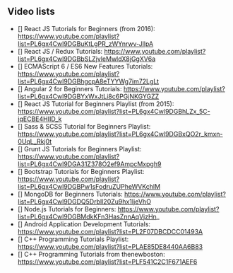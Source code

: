 ## Video lists
* []  React JS Tutorials for Beginners (from 2016): https://www.youtube.com/playlist?list=PL6gx4Cwl9DGBuKtLgPR_zWYnrwv-JllpA
* [] React JS / Redux Tutorials: https://www.youtube.com/playlist?list=PL6gx4Cwl9DGBbSLZjvleMwldX8jGgXV6a
* [] ECMAScript 6 / ES6 New Features Tutorials: https://www.youtube.com/playlist?list=PL6gx4Cwl9DGBhgcpA8eTYYWg7im72LgLt
* [] Angular 2 for Beginners Tutorials: https://www.youtube.com/playlist?list=PL6gx4Cwl9DGBYxWxJtLi8c6PGjNKGYGZZ
* [] React JS Tutorial for Beginners Playlist (from 2015): https://www.youtube.com/playlist?list=PL6gx4Cwl9DGBhLZx_5C-jqECBE4HIID_k
* [] Sass & SCSS Tutorial for Beginners Playlist: https://www.youtube.com/playlist?list=PL6gx4Cwl9DGBxQO2r_kmxn-0UqL_Rkj0t
* [] Grunt JS Tutorials for Beginners Playlist: https://www.youtube.com/playlist?list=PL6gx4Cwl9DGA31Z378O2ef9AmpcMxpgh9
* [] Bootstrap Tutorials for Beginners Playlist: https://www.youtube.com/playlist?list=PL6gx4Cwl9DGBPw1sFodruZUPheWVKchlM
* [] MongoDB for Beginners Tutorials: https://www.youtube.com/playlist?list=PL6gx4Cwl9DGDQ5DrbIl20Zu9hx1IjeVhO
* [] Node.js Tutorials for Beginners: https://www.youtube.com/playlist?list=PL6gx4Cwl9DGBMdkKFn3HasZnnAqVjzHn_
* [] Android Application Development Tutorials: https://www.youtube.com/playlist?list=PL2F07DBCDCC01493A
* [] C++ Programming Tutorials Playlist: https://www.youtube.com/playlist?list=PLAE85DE8440AA6B83
* [] C++ Programming Tutorials from thenewboston: https://www.youtube.com/playlist?list=PLF541C2C1F671AEF6
